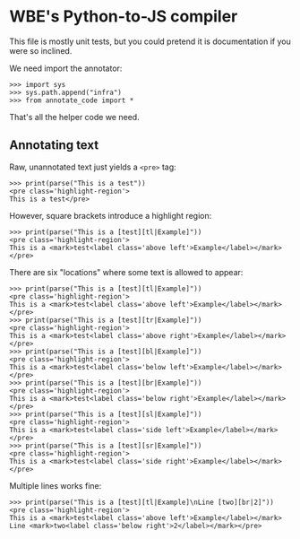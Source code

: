 WBE's Python-to-JS compiler
===========================

This file is mostly unit tests, but you could pretend it is
documentation if you were so inclined.

We need import the annotator:

    >>> import sys
    >>> sys.path.append("infra")
    >>> from annotate_code import *

That's all the helper code we need.

Annotating text
---------------

Raw, unannotated text just yields a `<pre>` tag:

    >>> print(parse("This is a test"))
    <pre class='highlight-region'>
    This is a test</pre>

However, square brackets introduce a highlight region:

    >>> print(parse("This is a [test][tl|Example]"))
    <pre class='highlight-region'>
    This is a <mark>test<label class='above left'>Example</label></mark></pre>

There are six "locations" where some text is allowed to appear:


    >>> print(parse("This is a [test][tl|Example]"))
    <pre class='highlight-region'>
    This is a <mark>test<label class='above left'>Example</label></mark></pre>
    >>> print(parse("This is a [test][tr|Example]"))
    <pre class='highlight-region'>
    This is a <mark>test<label class='above right'>Example</label></mark></pre>
    >>> print(parse("This is a [test][bl|Example]"))
    <pre class='highlight-region'>
    This is a <mark>test<label class='below left'>Example</label></mark></pre>
    >>> print(parse("This is a [test][br|Example]"))
    <pre class='highlight-region'>
    This is a <mark>test<label class='below right'>Example</label></mark></pre>
    >>> print(parse("This is a [test][sl|Example]"))
    <pre class='highlight-region'>
    This is a <mark>test<label class='side left'>Example</label></mark></pre>
    >>> print(parse("This is a [test][sr|Example]"))
    <pre class='highlight-region'>
    This is a <mark>test<label class='side right'>Example</label></mark></pre>
    
Multiple lines works fine:

    >>> print(parse("This is a [test][tl|Example]\nLine [two][br|2]"))
    <pre class='highlight-region'>
    This is a <mark>test<label class='above left'>Example</label></mark>
    Line <mark>two<label class='below right'>2</label></mark></pre>
